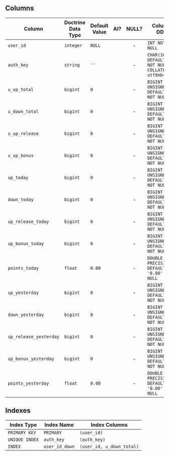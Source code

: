 ## Columns

| Column | Doctrine Data Type | Default Value | AI? | NULL? | Column DDL |
| ------ | ------------------ | ------------- | :-: | :---: | ---------- |
| `user_id` | `integer` | `NULL` |  | - | `INT NOT NULL` |
| `auth_key` | `string` | `''` |  | - | `CHAR(10) DEFAULT '' NOT NULL COLLATE utf8mb4_bin` |
| `u_up_total` | `bigint` | `0` |  | - | `BIGINT UNSIGNED DEFAULT 0 NOT NULL` |
| `u_down_total` | `bigint` | `0` |  | - | `BIGINT UNSIGNED DEFAULT 0 NOT NULL` |
| `u_up_release` | `bigint` | `0` |  | - | `BIGINT UNSIGNED DEFAULT 0 NOT NULL` |
| `u_up_bonus` | `bigint` | `0` |  | - | `BIGINT UNSIGNED DEFAULT 0 NOT NULL` |
| `up_today` | `bigint` | `0` |  | - | `BIGINT UNSIGNED DEFAULT 0 NOT NULL` |
| `down_today` | `bigint` | `0` |  | - | `BIGINT UNSIGNED DEFAULT 0 NOT NULL` |
| `up_release_today` | `bigint` | `0` |  | - | `BIGINT UNSIGNED DEFAULT 0 NOT NULL` |
| `up_bonus_today` | `bigint` | `0` |  | - | `BIGINT UNSIGNED DEFAULT 0 NOT NULL` |
| `points_today` | `float` | `0.00` |  | - | `DOUBLE PRECISION DEFAULT '0.00' NOT NULL` |
| `up_yesterday` | `bigint` | `0` |  | - | `BIGINT UNSIGNED DEFAULT 0 NOT NULL` |
| `down_yesterday` | `bigint` | `0` |  | - | `BIGINT UNSIGNED DEFAULT 0 NOT NULL` |
| `up_release_yesterday` | `bigint` | `0` |  | - | `BIGINT UNSIGNED DEFAULT 0 NOT NULL` |
| `up_bonus_yesterday` | `bigint` | `0` |  | - | `BIGINT UNSIGNED DEFAULT 0 NOT NULL` |
| `points_yesterday` | `float` | `0.00` |  | - | `DOUBLE PRECISION DEFAULT '0.00' NOT NULL` |

## Indexes

| Index Type | Index Name | Index Columns |
| ---------- | ---------- | ------------- |
| `PRIMARY KEY` | `PRIMARY` | `(user_id)` |
| `UNIQUE INDEX` | `auth_key` | `(auth_key)` |
| `INDEX` | `user_id_down` | `(user_id, u_down_total)` |
